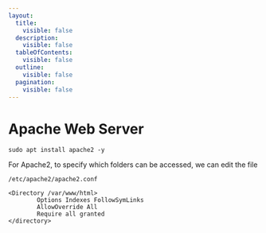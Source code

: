```yaml
---
layout:
  title:
    visible: false
  description:
    visible: false
  tableOfContents:
    visible: false
  outline:
    visible: false
  pagination:
    visible: false
---
```


# Apache Web Server



```
sudo apt install apache2 -y
```

For Apache2, to specify which folders can be accessed, we can edit the file

```
/etc/apache2/apache2.conf
```

```
<Directory /var/www/html>
        Options Indexes FollowSymLinks
        AllowOverride All
        Require all granted
</directory>
```
